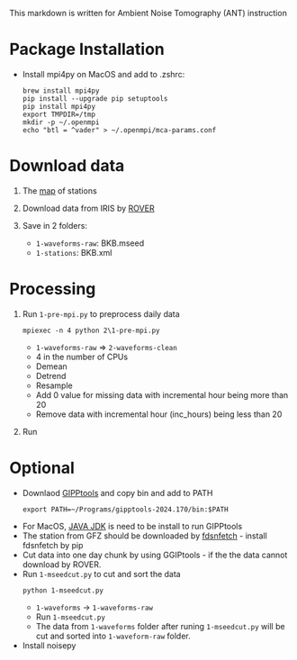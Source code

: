 This markdown is written for Ambient Noise Tomography (ANT) instruction

#  **Package Installation**

- Install mpi4py on MacOS and add to .zshrc:
    ```
    brew install mpi4py
    pip install --upgrade pip setuptools
    pip install mpi4py
    export TMPDIR=/tmp
    mkdir -p ~/.openmpi
    echo "btl = ^vader" > ~/.openmpi/mca-params.conf
    ```

# Download data

1. The [map](https://ds.iris.edu/gmap/#network=*&maxlat=-35.8617&maxlon=-70.3422&minlat=-36.2&minlon=-70.6966&datacenter=IRISDMC&drawingmode=box&planet=earth) of stations
1. Download data from IRIS by [ROVER](https://earthscope.github.io/rover/)

1. Save in 2 folders:
    - ```1-waveforms-raw```: BKB.mseed
    - ```1-stations```: BKB.xml

# Processing



1. Run ```1-pre-mpi.py``` to preprocess daily data
    ```
    mpiexec -n 4 python 2\1-pre-mpi.py
    ```
    - ```1-waveforms-raw``` => ```2-waveforms-clean```
    - 4 in the number of CPUs
    - Demean
    - Detrend
    - Resample
    - Add 0 value for missing data with incremental hour being more than 20
    - Remove data with incremental hour (inc_hours) being less than 20

1. Run 




# Optional
- Downlaod [GIPPtools](https://www.gfz-potsdam.de/en/section/geophysical-imaging/infrastructure/geophysical-instrument-pool-potsdam-gipp/software/gipptools) and copy bin and add to PATH
    ```
    export PATH=~/Programs/gipptools-2024.170/bin:$PATH
    ```
- For MacOS, [JAVA JDK](https://www.oracle.com/java/technologies/downloads/#jdk22-mac) is need to be install to run GIPPtools
- The station from GFZ should be downloaded by [fdsnfetch](https://geofon.gfz-potsdam.de/software/fdsnws_fetch/) - install fdsnfetch by pip
- Cut data into one day chunk by using GGIPtools - if the the data cannot download by ROVER.
- Run ```1-mseedcut.py``` to cut and sort the data
    ```
    python 1-mseedcut.py
    ```
    - ```1-waveforms``` → ```1-waveforms-raw```
    - Run ```1-mseedcut.py```
    - The data from ```1-waveforms``` folder after runing ```1-mseedcut.py``` will be cut and sorted into ```1-waveform-raw``` folder.
 - Install noisepy
